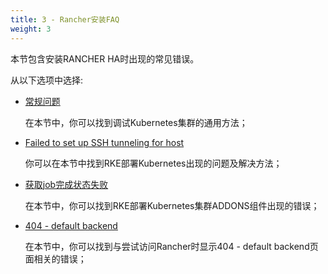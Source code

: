 ```yaml
---
title: 3 - Rancher安装FAQ
weight: 3
---
```


本节包含安装RANCHER HA时出现的常见错误。

从以下选项中选择:

- [常规问题](/docs/rancher/v2.x/cn/faq/troubleshooting-ha/generic-troubleshooting/)

    在本节中，你可以找到调试Kubernetes集群的通用方法；

- [Failed to set up SSH tunneling for host](/docs/rancher/v2.x/cn/faq/troubleshooting-ha/ssh-tunneling/)

    你可以在本节中找到RKE部署Kubernetes出现的问题及解决方法；

- [获取job完成状态失败](/docs/rancher/v2.x/cn/faq/troubleshooting-ha/job-complete-status/)

    在本节中，你可以找到RKE部署Kubernetes集群ADDONS组件出现的错误；

- [404 - default backend](/docs/rancher/v2.x/cn/faq/troubleshooting-ha/404-default-backend/)

    在本节中，你可以找到与尝试访问Rancher时显示404 - default backend页面相关的错误；
